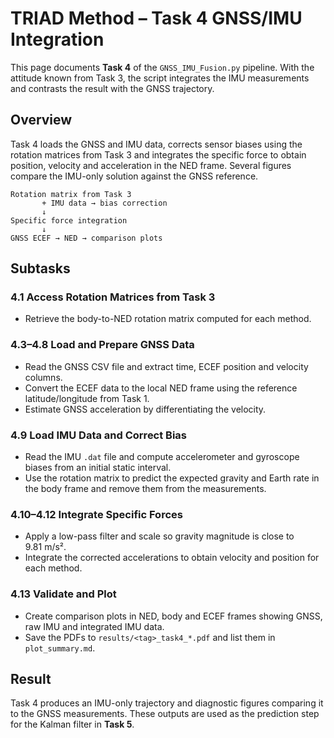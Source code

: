 # TRIAD Method – Task 4 GNSS/IMU Integration

This page documents **Task 4** of the `GNSS_IMU_Fusion.py` pipeline. With the attitude known from Task 3, the script integrates the IMU measurements and contrasts the result with the GNSS trajectory.

## Overview

Task 4 loads the GNSS and IMU data, corrects sensor biases using the rotation matrices from Task 3 and integrates the specific force to obtain position, velocity and acceleration in the NED frame. Several figures compare the IMU-only solution against the GNSS reference.

```
Rotation matrix from Task 3
       + IMU data → bias correction
       ↓
Specific force integration
       ↓
GNSS ECEF → NED → comparison plots
```

## Subtasks

### 4.1 Access Rotation Matrices from Task 3
- Retrieve the body-to-NED rotation matrix computed for each method.

### 4.3–4.8 Load and Prepare GNSS Data
- Read the GNSS CSV file and extract time, ECEF position and velocity columns.
- Convert the ECEF data to the local NED frame using the reference latitude/longitude from Task 1.
- Estimate GNSS acceleration by differentiating the velocity.

### 4.9 Load IMU Data and Correct Bias
- Read the IMU `.dat` file and compute accelerometer and gyroscope biases from an initial static interval.
- Use the rotation matrix to predict the expected gravity and Earth rate in the body frame and remove them from the measurements.

### 4.10–4.12 Integrate Specific Forces
- Apply a low-pass filter and scale so gravity magnitude is close to 9.81 m/s².
- Integrate the corrected accelerations to obtain velocity and position for each method.

### 4.13 Validate and Plot
- Create comparison plots in NED, body and ECEF frames showing GNSS, raw IMU and integrated IMU data.
- Save the PDFs to `results/<tag>_task4_*.pdf` and list them in `plot_summary.md`.

## Result

Task 4 produces an IMU-only trajectory and diagnostic figures comparing it to the GNSS measurements. These outputs are used as the prediction step for the Kalman filter in **Task 5**.

